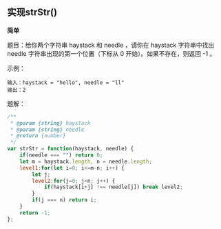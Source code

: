 ## 实现strStr()

**简单**

题目：给你两个字符串 haystack 和 needle ，请你在 haystack 字符串中找出 needle 字符串出现的第一个位置（下标从 0 开始）。如果不存在，则返回  -1 。

示例：

```
输入：haystack = "hello", needle = "ll"
输出：2
```

题解：

```javascript
/**
 * @param {string} haystack
 * @param {string} needle
 * @return {number}
 */
var strStr = function(haystack, needle) {
    if(needle === "") return 0;
    let m = haystack.length, n = needle.length;
    level1:for(let i=0; i<=m-n; i++) {
        let j;
        level2:for(j=0; j<n; j++) {
            if(haystack[i+j] !== needle[j]) break level2;
        }
        if(j === n) return i;
    }
    return -1;
};
```

